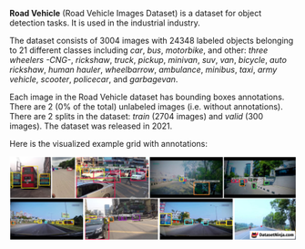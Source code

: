 **Road Vehicle** (Road Vehicle Images Dataset) is a dataset for object detection tasks. It is used in the industrial industry.

The dataset consists of 3004 images with 24348 labeled objects belonging to 21 different classes including *car*, *bus*, *motorbike*, and other: *three wheelers -CNG-*, *rickshaw*, *truck*, *pickup*, *minivan*, *suv*, *van*, *bicycle*, *auto rickshaw*, *human hauler*, *wheelbarrow*, *ambulance*, *minibus*, *taxi*, *army vehicle*, *scooter*, *policecar*, and *garbagevan*.

Each image in the Road Vehicle dataset has bounding boxes annotations. There are 2 (0% of the total) unlabeled images (i.e. without annotations). There are 2 splits in the dataset: *train* (2704 images) and *valid* (300 images). The dataset was released in 2021.

Here is the visualized example grid with annotations:

<img src="https://github.com/dataset-ninja/road-vehicle/raw/main/visualizations/horizontal_grid.png">
